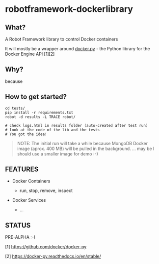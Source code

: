 # robotframework-dockerlibrary

## What?
A Robot Framework library to control Docker containers

It will mostly be a wrapper around [docker.py](https://github.com/docker/docker-py) - the Python library for the Docker Engine API [1][2]


## Why?
because


## How to get started?
```
cd tests/
pip install -r requirements.txt
robot -d results -L TRACE robot/

# check logs.html in results folder (auto-created after test run)
# look at the code of the lib and the tests
# You got the idea!
```
> NOTE: The initial run will take a while because MongoDB Docker image (aprox. 400 MB) will be pulled in the background. ... may be I should use a smaller image for demo :-)

FEATURES
---

  - Docker Containers
    - run, stop, remove, inspect

  - Docker Services
    - ...

STATUS
---
PRE-ALPHA :-)


[1] https://github.com/docker/docker-py

[2] https://docker-py.readthedocs.io/en/stable/
